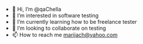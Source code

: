 - 👋 Hi, I’m @qaChella
- 👀 I’m interested in software testing
- 🌱 I’m currently learning how to be freelance tester
- 💞️ I’m looking to collaborate on testing
- 📫 How to reach me marijach@yahoo.com

<!---
qaChella/qaChella is a ✨ special ✨ repository because its `README.md` (this file) appears on your GitHub profile.
You can click the Preview link to take a look at your changes.
--->
